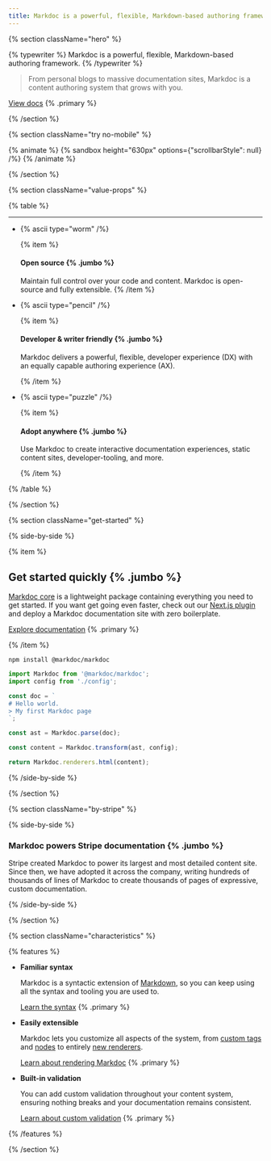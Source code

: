 ```yaml
---
title: Markdoc is a powerful, flexible, Markdown-based authoring framework
---
```


{% section className="hero" %}

{% typewriter %}
Markdoc is a powerful, flexible, Markdown-based authoring framework.
{% /typewriter %}

> From personal blogs to massive documentation sites, Markdoc is a content authoring system that grows with you.

[View docs](/docs/getting-started) {% .primary %}

{% /section %}

{% section className="try no-mobile" %}

{% animate %}
{% sandbox height="630px" options={"scrollbarStyle": null} /%}
{% /animate %}

{% /section %}

{% section className="value-props" %}

{% table %}

---

- {% ascii type="worm" /%}

  {% item %}

  #### Open source {% .jumbo %}

  Maintain full control over your code and content. Markdoc is open-source and fully extensible.
  {% /item %}

- {% ascii type="pencil" /%}

  {% item %}

  #### Developer & writer friendly {% .jumbo %}

  Markdoc delivers a powerful, flexible, developer experience (DX) with an equally capable authoring experience (AX).

  {% /item %}

- {% ascii type="puzzle" /%}

  {% item %}

  #### Adopt anywhere {% .jumbo %}

  Use Markdoc to create interactive documentation experiences, static content sites, developer-tooling, and more.

  {% /item %}

{% /table %}

{% /section %}

{% section className="get-started" %}

{% side-by-side %}

{% item %}

## Get started quickly {% .jumbo %}

[Markdoc core](https://github.com/markdoc/markdoc) is a lightweight package containing everything you need to get started. If you want get going even faster, check out our [Next.js plugin](https://github.com/markdoc/next.js) and deploy a Markdoc documentation site with zero boilerplate.

[Explore documentation](/docs/getting-started) {% .primary %}

{% /item %}

```shell
npm install @markdoc/markdoc
```

```js
import Markdoc from '@markdoc/markdoc';
import config from './config';

const doc = `
# Hello world.
> My first Markdoc page
`;

const ast = Markdoc.parse(doc);

const content = Markdoc.transform(ast, config);

return Markdoc.renderers.html(content);
```

{% /side-by-side %}

{% /section %}

{% section className="by-stripe" %}

{% side-by-side %}

### Markdoc powers Stripe documentation {% .jumbo %}

Stripe created Markdoc to power its largest and most detailed content site. Since then, we have adopted it across the company, writing hundreds of thousands of lines of Markdoc to create thousands of pages of expressive, custom documentation.

{% /side-by-side %}

{% /section %}

{% section className="characteristics" %}

{% features %}

- **Familiar syntax**

  Markdoc is a syntactic extension of [Markdown](https://commonmark.org/), so you can keep using all the syntax and tooling you are used to.

  [Learn the syntax](/docs/syntax) {% .primary %}

- **Easily extensible**

  Markdoc lets you customize all aspects of the system, from [custom tags](/docs/tags) and [nodes](/docs/nodes) to entirely [new renderers](/docs/render).

  [Learn about rendering Markdoc](/docs/render) {% .primary %}

- **Built-in validation**

  You can add custom validation throughout your content system, ensuring nothing breaks and your documentation remains consistent.

  [Learn about custom validation](/docs/validation) {% .primary %}

{% /features %}

{% /section %}
